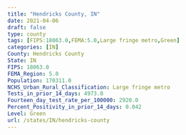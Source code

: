 ```yaml
---
title: "Hendricks County, IN"
date: 2021-04-06
draft: false
type: county
tags: [FIPS:18063.0,FEMA:5.0,Large fringe metro,Green]
categories: [IN]
County: Hendricks County
State: IN
FIPS: 18063.0
FEMA_Region: 5.0
Population: 170311.0
NCHS_Urban_Rural_Classification: Large fringe metro
Tests_in_prior_14_days: 4973.0
Fourteen_day_test_rate_per_100000: 2920.0
Percent_Positivity_in_prior_14_days: 0.042
Level: Green
url: /states/IN/hendricks-county
---
```



